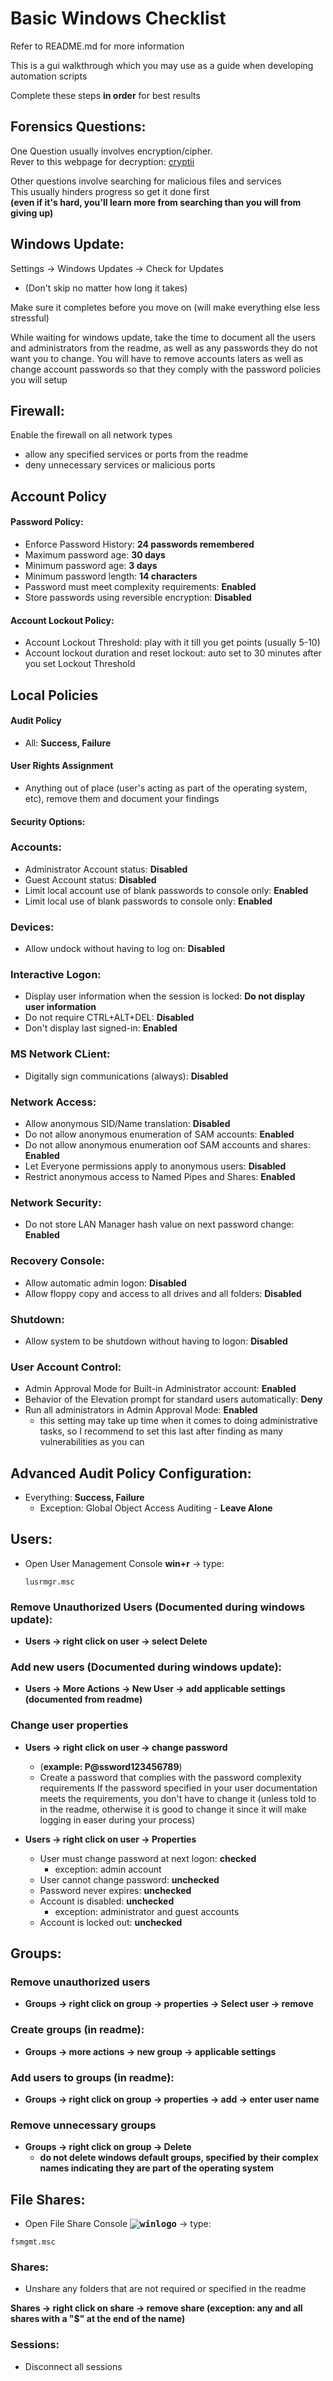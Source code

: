 [winlogo]:https://icons8.com/icon/22979/microsoft.svg


# Basic Windows Checklist

Refer to README.md for more information

This is a gui walkthrough which you may use as a guide when developing automation scripts

Complete these steps **in order** for best results

## Forensics Questions: 

One Question usually involves encryption/cipher.  
Rever to this webpage for decryption:
[cryptii](https://cryptii.com)

Other questions involve searching for malicious files and services  
This usually hinders progress so get it done first  
**(even if it's hard, you'll learn more from searching than you will from giving up)**

## Windows Update:

Settings &rarr; Windows Updates &rarr; Check for Updates
* (Don't skip no matter how long it takes)  
  

Make sure it completes before you move on (will make everything else less stressful)

While waiting for windows update, take the time to document all the users and administrators from the readme, as well as any passwords they do not want you to change. You will have to remove accounts laters as well as change account passwords so that they comply with the password policies you will setup

## Firewall:

Enable the firewall on all network types  
* allow any specified services or ports from the readme  
* deny unnecessary services or malicious ports
	
## Account Policy
	
#### Password Policy:

* Enforce Password History: **24 passwords remembered**  
* Maximum password age: **30 days**  
* Minimum password age: **3 days**  
* Minimum password length: **14 characters**  
* Password must meet complexity requirements: **Enabled**  
* Store passwords using reversible encryption: **Disabled**  

#### Account Lockout Policy:

* Account Lockout Threshold: play with it till you get points (usually 5-10)  
* Account lockout duration and reset lockout: auto set to 30 minutes after you set Lockout Threshold  

## Local Policies

#### Audit Policy

* All: **Success, Failure**

#### User Rights Assignment

* Anything out of place (user's acting as part of the operating system, etc), remove them and document your findings

#### Security Options:

### Accounts:

* Administrator Account status: **Disabled**
* Guest Account status: **Disabled**
* Limit local account use of blank passwords to console only: **Enabled**
* Limit local use of blank passwords to console only: **Enabled**

### Devices:

* Allow undock without having to log on: **Disabled**

### Interactive Logon:

* Display user information when the session is locked: **Do not display user information**
* Do not require CTRL+ALT+DEL: **Disabled**
* Don't display last signed-in: **Enabled**

### MS Network CLient:

* Digitally sign communications (always): **Disabled**

### Network Access:

* Allow anonymous SID/Name translation: **Disabled**
* Do not allow anonymous enumeration of SAM accounts: **Enabled**
* Do not allow anonymous enumeration oof SAM accounts and shares: **Enabled**
* Let Everyone permissions apply to anonymous users: **Disabled**
* Restrict anonymous access to Named Pipes and Shares: **Enabled**

### Network Security:

* Do not store LAN Manager hash value on next password change: **Enabled**

### Recovery Console:

* Allow automatic admin logon: **Disabled**
* Allow floppy copy and access to all drives and all folders: **Disabled**

### Shutdown: 

* Allow system to be shutdown without having to logon: **Disabled**

### User Account Control:

* Admin Approval Mode for Built-in Administrator account: **Enabled**
* Behavior of the Elevation prompt for standard users automatically: **Deny**
* Run all administrators in Admin Approval Mode: **Enabled** 
	* this setting may take up time when it comes to doing administrative tasks, so I recommend to set this last after finding as many vulnerabilities as you can

## Advanced Audit Policy Configuration:

* Everything: **Success, Failure**
	* Exception: Global Object Access Auditing - **Leave Alone**

## Users:

* Open User Management Console
**win+r** &rarr; type:
	```
	lusrmgr.msc
	```

### Remove Unauthorized Users (Documented during windows update):

* **Users &rarr; right click on user &rarr; select Delete**

### Add new users (Documented during windows update):

* **Users &rarr; More Actions &rarr; New User &rarr; add applicable settings (documented from readme)**

### Change user properties

* **Users &rarr; right click on user &rarr; change password**
	* (**example: P@ssword123456789**)
	* Create a password that complies with the password complexity requirements
If the password specified in your user documentation meets the requirements, you don't have to change it (unless told to in the readme, otherwise it is good to change it since it will make logging in easer during your process)

* **Users &rarr; right click on user &rarr; Properties**

	* User must change password at next logon: **checked**   
		* exception: admin account  
	* User cannot change password: **unchecked**
	* Password never expires: **unchecked**
	* Account is disabled: **unchecked** 
		* exception: administrator and guest accounts
	* Account is locked out: **unchecked**
	
## Groups:

### Remove unauthorized users

* **Groups &rarr; right click on group &rarr; properties &rarr; Select user &rarr; remove**

### Create groups (in readme):

* **Groups &rarr; more actions &rarr; new group &rarr; applicable settings**

### Add users to groups (in readme):

* **Groups &rarr; right click on group &rarr; properties &rarr; add &rarr; enter user name**

### Remove unnecessary groups

* **Groups &rarr; right click on group &rarr; Delete**   
	* **do not delete windows default groups, specified by their complex names indicating they are part of the operating system**

## File Shares:

* Open File Share Console
**<kbd>![winlogo]</kbd>** &rarr; type:
```
fsmgmt.msc
```

### Shares:

* Unshare any folders that are not required or specified in the readme

**Shares &rarr; right click on share &rarr; remove share (exception: any and all shares with a "$" at the end of the name)**

### Sessions:

* Disconnect all sessions



	


